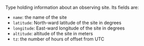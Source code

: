 Type holding information about an observing site.  Its fields are:

  * `name`: the name of the site
  * `latitude`: North-ward latitude of the site in degrees
  * `longitude`: East-ward longitude of the site in degrees
  * `altitude`: altitude of the site in meters
  * `tz`: the number of hours of offset from UTC
